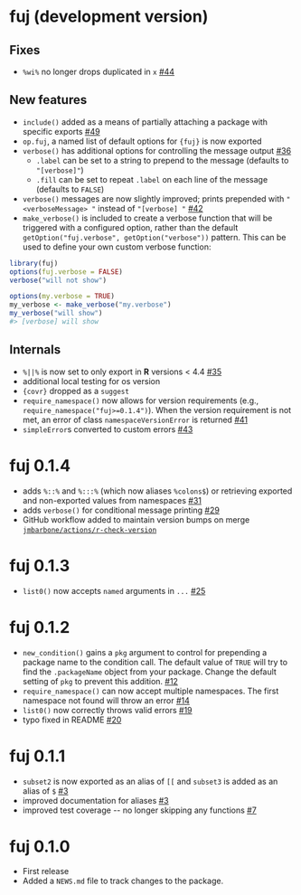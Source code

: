 # fuj (development version)

## Fixes

* `%wi%` no longer drops duplicated in `x` [#44](https://github.com/jmbarbone/fuj/issues/44)

## New features

* `include()` added as a means of partially attaching a package with specific exports [#49](https://github.com/jmbarbone/fuj/issues/49)
* `op.fuj`, a named list of default options for `{fuj}` is now exported
* `verbose()` has additional options for controlling the message output [#36](https://github.com/jmbarbone/fuj/issues/36)
  * `.label` can be set to a string to prepend to the message (defaults to `"[verbose]"`)
  * `.fill` can be set to repeat `.label` on each line of the message (defaults to `FALSE`)
* `verbose()` messages are now slightly improved; prints prepended with `"<verboseMessage> "` instead of `"[verbose] "` [#42](https://github.com/jmbarbone/fuj/issues/42)
* `make_verbose()` is included to create a verbose function that will be triggered with a configured option, rather than the default `getOption("fuj.verbose", getOption("verbose"))` pattern.
This can be used to define your own custom verbose function:

```r
library(fuj)
options(fuj.verbose = FALSE)
verbose("will not show")

options(my.verbose = TRUE)
my_verbose <- make_verbose("my.verbose")
my_verbose("will show")
#> [verbose] will show
```

## Internals

* `%||%` is now set to only export in **R** versions < 4.4 [#35](https://github.com/jmbarbone/fuj/issues/35)
* additional local testing for os version
* `{covr}` dropped as a `suggest` 
* `require_namespace()` now allows for version requirements (e.g., `require_namespace("fuj>=0.1.4")`).  When the version requirement is not met, an error of class `namespaceVersionError` is returned [#41](https://github.com/jmbarbone/fuj/issues/41)
* `simpleError`s converted to custom errors [#43](https:://github.com/jmbarbone/fuj/issues/43)

# fuj 0.1.4

* adds `%::%` and `%:::%` (which now aliases `%colons$`) or retrieving exported and non-exported values from namespaces [#31](https://github.com/jmbarbone/fuj/issues/31)
* adds `verbose()` for conditional message printing [#29](https://github.com/jmbarbone/fuj/issues/29)
* GitHub workflow added to maintain version bumps on merge [`jmbarbone/actions/r-check-version`](https://github.com/jmbarbone/actions/blob/main/examples/r-check-version.yaml)

# fuj 0.1.3

* `list0()` now accepts `named` arguments in `...` [#25](https://github.com/jmbarbone/fuj/issues/25)

# fuj 0.1.2

* `new_condition()` gains a `pkg` argument to control for prepending a package name to the condition call.  The default value of `TRUE` will try to find the `.packageName` object from your package. Change the default setting of `pkg` to prevent this addition. [#12](https://github.com/jmbarbone/fuj/issues/12)
* `require_namespace()` can now accept multiple namespaces.  The first namespace not found will throw an error [#14](https://github.com/jmbarbone/fuj/issues/14)
* `list0()` now correctly throws valid errors [#19](https://github.com/jmbarbone/fuj/issues/19)
* typo fixed in README [#20](https://github.com/jmbarbone/fuj/issues/20)

# fuj 0.1.1

* `subset2` is now exported as an alias of `[[` and `subset3` is added as an alias of `$` [#3](https://github.com/jmbarbone/fuj/issues/3)
* improved documentation for aliases [#3](https://github.com/jmbarbone/fuj/issues/3)
* improved test coverage -- no longer skipping any functions [#7](https://github.com/jmbarbone/fuj/issues/7)

# fuj 0.1.0

* First release
* Added a `NEWS.md` file to track changes to the package.
